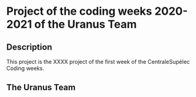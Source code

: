 # Project of the coding weeks 2020-2021 of the Uranus Team


## Description

This project is the XXXX project of the first week of the CentraleSupélec Coding weeks.


## The Uranus Team

